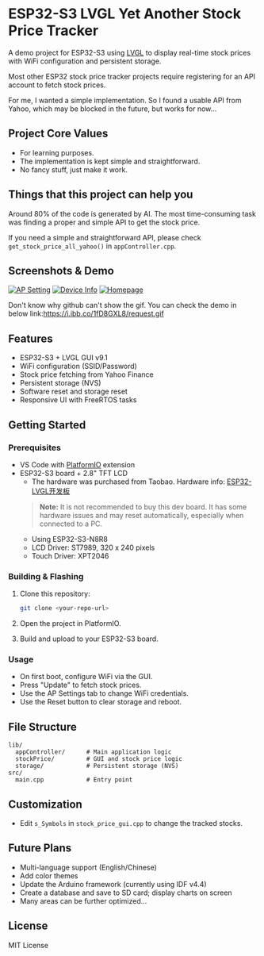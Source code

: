 # ESP32-S3 LVGL Yet Another Stock Price Tracker

A demo project for ESP32-S3 using [LVGL](https://lvgl.io/) to display real-time stock prices with WiFi configuration and persistent storage.

Most other ESP32 stock price tracker projects require registering for an API account to fetch stock prices.

For me, I wanted a simple implementation. So I found a usable API from Yahoo, which may be blocked in the future, but works for now...


## Project Core Values

- For learning purposes.
- The implementation is kept simple and straightforward.
- No fancy stuff, just make it work.

## Things that this project can help you

Around 80% of the code is generated by AI. The most time-consuming task was finding a proper and simple API to get the stock price.

If you need a simple and straightforward API, please check `get_stock_price_all_yahoo()` in `appController.cpp`.


## Screenshots & Demo

<a href="https://ibb.co/TSN560p"><img src="https://i.ibb.co/TSN560p/ap-Setting.jpg" alt="AP Setting" border="0"></a>
<a href="https://ibb.co/VWYbDJCz"><img src="https://i.ibb.co/VWYbDJCz/device-Info.jpg" alt="Device Info" border="0"></a>
<a href="https://ibb.co/Kzx6xyb1"><img src="https://i.ibb.co/Kzx6xyb1/homepage2.jpg" alt="Homepage" border="0"></a> 

Don't know why github can't show the gif. You can check the demo in below link:https://i.ibb.co/1fD8GXL8/request.gif


## Features

- ESP32-S3 + LVGL GUI v9.1
- WiFi configuration (SSID/Password)
- Stock price fetching from Yahoo Finance
- Persistent storage (NVS)
- Software reset and storage reset
- Responsive UI with FreeRTOS tasks

## Getting Started

### Prerequisites

- VS Code with [PlatformIO](https://platformio.org/) extension
- ESP32-S3 board + 2.8" TFT LCD
    - The hardware was purchased from Taobao. Hardware info: [ESP32-LVGL开发板](http://wiki.waaax.cn/boards/ESP32/ESP32-LVGL%E5%BC%80%E5%8F%91%E6%9D%BF.html)
    > **Note:** It is not recommended to buy this dev board. It has some hardware issues and may reset automatically, especially when connected to a PC.
    - Using ESP32-S3-N8R8
    - LCD Driver: ST7989, 320 x 240 pixels
    - Touch Driver: XPT2046  


### Building & Flashing

1. Clone this repository:
    ```sh
    git clone <your-repo-url>
    ```

2. Open the project in PlatformIO.

3. Build and upload to your ESP32-S3 board.

### Usage

- On first boot, configure WiFi via the GUI.
- Press "Update" to fetch stock prices.
- Use the AP Settings tab to change WiFi credentials.
- Use the Reset button to clear storage and reboot.

## File Structure

```
lib/
  appController/      # Main application logic
  stockPrice/         # GUI and stock price logic
  storage/            # Persistent storage (NVS)
src/
  main.cpp            # Entry point
```

## Customization

- Edit `s_Symbols` in `stock_price_gui.cpp` to change the tracked stocks.


## Future Plans

- Multi-language support (English/Chinese)
- Add color themes
- Update the Arduino framework (currently using IDF v4.4)
- Create a database and save to SD card; display charts on screen
- Many areas can be further optimized...

## License

MIT License

